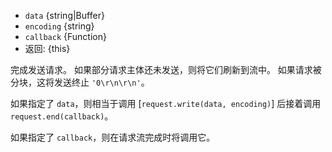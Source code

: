 <!-- YAML
added: v0.1.90
changes:
  - version: v10.0.0
    pr-url: https://github.com/nodejs/node/pull/18780
    description: This method now returns a reference to `ClientRequest`.
-->

* `data` {string|Buffer}
* `encoding` {string}
* `callback` {Function}
* 返回: {this}

完成发送请求。 
如果部分请求主体还未发送，则将它们刷新到流中。
如果请求被分块，这将发送终止 `'0\r\n\r\n'`。

如果指定了 `data`，则相当于调用 [`request.write(data, encoding)`] 后接着调用 `request.end(callback)`。

如果指定了 `callback`，则在请求流完成时将调用它。


